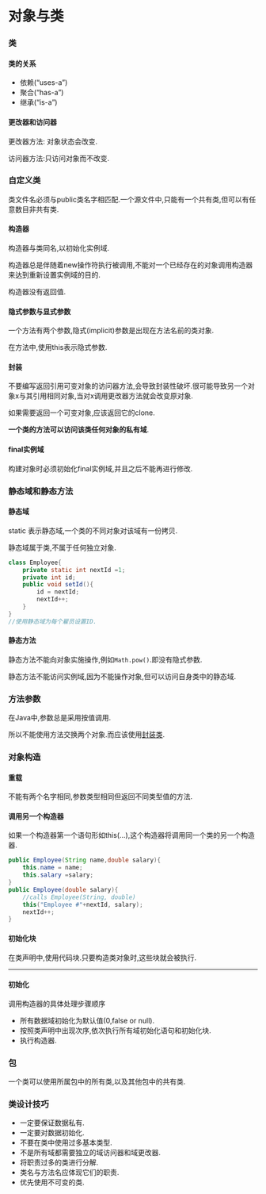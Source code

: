 # 对象与类

### 类

#### 类的关系

- 依赖(“uses-a”)
- 聚合(“has-a”)
- 继承(“is-a”)

#### 更改器和访问器

更改器方法: 对象状态会改变.

访问器方法:只访问对象而不改变.

### 自定义类

类文件名必须与public类名字相匹配.一个源文件中,只能有一个共有类,但可以有任意数目非共有类.

#### 构造器

构造器与类同名,以初始化实例域.

构造器总是伴随着new操作符执行被调用,不能对一个已经存在的对象调用构造器来达到重新设置实例域的目的.

构造器没有返回值.

#### 隐式参数与显式参数

一个方法有两个参数,隐式(implicit)参数是出现在方法名前的类对象.

在方法中,使用this表示隐式参数.

#### 封装

不要编写返回引用可变对象的访问器方法,会导致封装性破坏.很可能导致另一个对象x与其引用相同对象,当对x调用更改器方法就会改变原对象.

如果需要返回一个可变对象,应该返回它的clone.

**一个类的方法可以访问该类任何对象的私有域**.

#### final实例域

构建对象时必须初始化final实例域,并且之后不能再进行修改.

### 静态域和静态方法

#### 静态域

static 表示静态域,一个类的不同对象对该域有一份拷贝.

静态域属于类,不属于任何独立对象.

``` java
class Employee{
    private static int nextId =1;
    private int id;
    public void setId(){
        id = nextId;
        nextId++;
    }
}
//使用静态域为每个雇员设置ID.
```

#### 静态方法

静态方法不能向对象实施操作,例如`Math.pow()`.即没有隐式参数.

静态方法不能访问实例域,因为不能操作对象,但可以访问自身类中的静态域.

### 方法参数

在Java中,参数总是采用按值调用.

所以不能使用方法交换两个对象.而应该使用[封装类](https://blog.csdn.net/gaozhuang63/article/details/108618055?ops_request_misc=&request_id=&biz_id=102&utm_term=%E4%BA%A4%E6%8D%A2%E4%B8%A4%E4%B8%AA%E5%AF%B9%E8%B1%A1&utm_medium=distribute.pc_search_result.none-task-blog-2~all~sobaiduweb~default-0-108618055.pc_search_result_no_baidu_js).

### 对象构造

#### 重载

不能有两个名字相同,参数类型相同但返回不同类型值的方法.

#### 调用另一个构造器

如果一个构造器第一个语句形如this(...),这个构造器将调用同一个类的另一个构造器.

``` java
public Employee(String name,double salary){
    this.name = name;
    this.salary =salary;
}
public Employee(double salary){
    //calls Employee(String, double)
    this("Employee #"+nextId, salary);
    nextId++;
}
```

#### 初始化块

在类声明中,使用代码块.只要构造类对象时,这些块就会被执行.

---

#### 初始化

调用构造器的具体处理步骤顺序

- 所有数据域初始化为默认值(0,false or null).
- 按照类声明中出现次序,依次执行所有域初始化语句和初始化块.
- 执行构造器.



### 包

一个类可以使用所属包中的所有类,以及其他包中的共有类.

### 类设计技巧

- 一定要保证数据私有.
- 一定要对数据初始化.
- 不要在类中使用过多基本类型.
- 不是所有域都需要独立的域访问器和域更改器.
- 将职责过多的类进行分解.
- 类名与方法名应体现它们的职责.
- 优先使用不可变的类.



